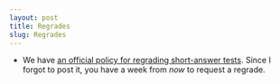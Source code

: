 ```yaml
---
layout: post
title: Regrades
slug: Regrades
---
```


* We have [an official policy for regrading short-answer tests](http://lalashan.mcmaster.ca/theobio/3SS/index.php/Regrades). Since I forgot to post it, you have a week from _now_ to request a regrade.
